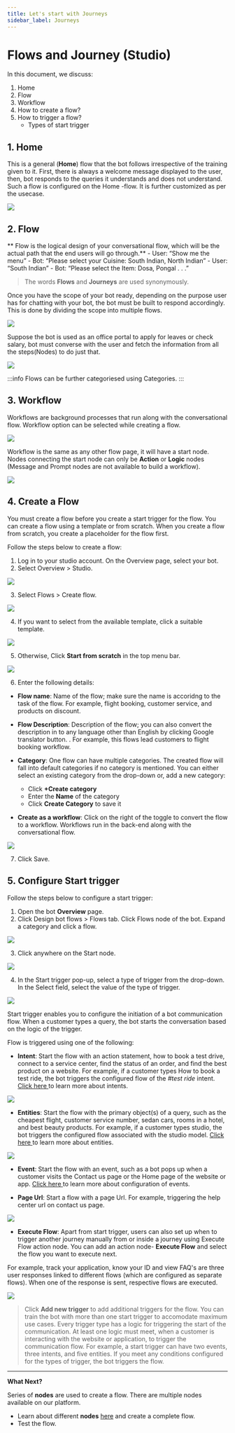 ```yaml
---
title: Let's start with Journeys
sidebar_label: Journeys
---
```


# Flows and Journey (Studio)

In this document, we discuss: 

1. Home 
2. Flow 
3. Workflow
4. How to create a flow?
5. How to trigger a flow?
     * Types of start trigger 



## 1. Home

This is a general (**Home**) flow that the bot follows irrespective of the training given to it. First, there is always a welcome message displayed to the user, then, bot responds to the queries it understands and does not understand. 
Such a flow is configured on the Home -flow. It is further customized as per the usecase.


![](https://i.imgur.com/yGwYdRl.png)


## 2. Flow 

** Flow is the logical design of your conversational flow, which will be the actual path that the end users will go through.**
    - User: “Show me the menu”
    - Bot: “Please select your Cuisine: South Indian, North Indian”
    - User: “South Indian”
    - Bot: “Please select the Item: Dosa, Pongal . . .”

> The words **Flows** and **Journeys** are used synonymously. 

Once you have the scope of your bot ready, depending on the purpose user has for chatting with your bot, the bot must be built to respond accordingly. This is done by dividing the scope into multiple flows. 

![](https://i.imgur.com/1SsOIAA.jpg)

Suppose the bot is used as an office portal to apply for leaves or check salary, bot must converse with the user and fetch the information from all the steps(Nodes) to do just that. 

![](https://i.imgur.com/ckLhNXJ.png)

:::info
Flows can be further categoriesed using Categories.
:::

## 3. Workflow 

Workflows are background processes that run along with the conversational flow. Workflow option can be selected while creating a flow. 

![](https://i.imgur.com/eMMSl5H.jpg)


Workflow is the same as any other flow page, it will have a start node. Nodes connecting the start node can only be **Action** or **Logic** nodes (Message and Prompt nodes are not available to build a workflow).


![](https://i.imgur.com/U3akD5c.jpg)




   


## 4. Create a Flow 



You must create a flow before you create a start trigger for the flow. You can create a flow using a template or from scratch. When you create a flow from scratch, you create a placeholder for the flow first.

Follow the steps below to create a flow:

1. Log in to your studio account. On the Overview page, select your bot.
2. Select Overview > Studio.

![](https://i.imgur.com/jGuxkYh.png)

3. Select Flows > Create flow.

![](https://i.imgur.com/JlpH4nD.jpg)

4. If you want to select from the available template, click a suitable template. 

![](https://i.imgur.com/cSzWyao.jpg)

5. Otherwise, Click **Start from scratch** in the top menu bar.

![](https://i.imgur.com/CmT5YpH.jpg)


6. Enter the following details:

* **Flow name**: Name of the flow; make sure the name is accoridng to the task of the flow. For example, flight booking, customer service, and products on discount.
* **Flow Description**: Description of the flow; you can also convert the description in
to any language other than English by clicking Google translator button.   . For
example, this flows lead customers to flight booking workflow.

* **Category**: One flow can have multiple categories. The created flow will fall into default categories if no category is mentioned. You can either select an existing category from the drop-down or, add a new category:
    * Click **+Create category**
    * Enter the **Name** of the category
    * Click **Create Category** to save it



* **Create as a workflow**: Click on the right of the toggle to convert the flow to a workflow. Workflows run in the back-end along with the conversational flow.


![](https://i.imgur.com/gsXNfvM.png)

7. Click Save.

## 5. Configure Start trigger 


Follow the steps below to configure a start trigger:

1. Open the bot **Overview** page. 
2. Click Design bot flows > Flows tab. Click Flows node of the bot. Expand a category and click a flow.



![](https://i.imgur.com/xOt35dU.png)


3. Click anywhere on the Start node.


![](https://i.imgur.com/2bBwPfh.png)


4. In the Start trigger pop-up, select a type of trigger from the drop-down. In the Select field, select the value of the type of trigger.

![](https://i.imgur.com/aKBVekp.png)



Start trigger enables you to configure the initiation of a bot communication flow. When a customer types a query, the bot starts the conversation based on the logic of the trigger.

Flow is triggered using one of the following:

* **Intent**: Start the flow with an action statement, how to book a test drive, connect to a service center, find the status of an order, and find the best product on a website. For example, if a customer types How to book a test ride, the bot triggers the configured flow of the *#test ride* intent. [Click here ](https://docs.yellow.ai/docs/platform_concepts/studio/natural-language-understanding/intents/)to learn more about intents. 

![](https://i.imgur.com/nGgAQVN.png)



* **Entities**: Start the flow with the primary object(s) of a query, such as the cheapest flight, customer service number, sedan cars, rooms in a hotel, and best beauty products. For example, if a customer types studio, the bot triggers the configured flow associated with the studio model. [Click here ](https://docs.yellow.ai/docs/platform_concepts/studio/natural-language-understanding/entities/#entity-types)to learn more about entities. 


![](https://i.imgur.com/pMCcjPJ.png)


* **Event**: Start the flow with an event, such as a bot pops up when a customer visits the Contact us page or the Home page of the website or app. [Click here ](https://docs.yellow.ai/docs/platform_concepts/studio/event-hub/)to learn more about configuration of events.

* **Page Url**: Start a flow with a page Url. For example, triggering the help center url on contact us page.


![](https://i.imgur.com/wt8EyFh.png)


* **Execute Flow**: Apart from start trigger, users can also set up when to trigger another journey manually from or inside a journey using Execute Flow action node.
You can add an action node- **Execute Flow** and select the flow you want to execute next. 

For example, track your application, know your ID and view FAQ's are three user responses linked to different flows (which are configured as separate flows). When one of the response is sent, respective flows are executed. 

![](https://i.imgur.com/aSBbMJX.png)




> Click **Add new trigger** to add additional triggers for the flow. You can train the bot with more than one start trigger to accomodate maximum use cases. Every trigger type has a logic for triggering the start of the communication. At least one logic must meet, when a customer is interacting with the website or application, to trigger the communication flow.
> For example, a start trigger can have two events, three intents, and five entities. If you meet any conditions configured for the types of trigger, the bot triggers the flow.
  

---
**What Next?**

Series of **nodes** are used to create a flow. There are multiple nodes available on our platform.
* Learn about different **nodes** [here](https://docs.yellow.ai/docs/platform_concepts/studio/steps/steps) and create a complete flow.
* Test the flow.